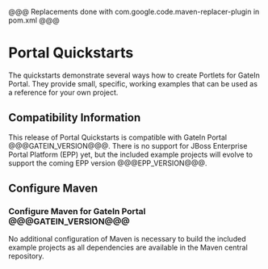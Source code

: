 @@@ Replacements done with com.google.code.maven-replacer-plugin in pom.xml @@@

Portal Quickstarts
==================

The quickstarts demonstrate several ways how to create Portlets for GateIn Portal. They provide small, specific, working
examples that can be used as a reference for your own project.

<a id="compatibility"></a>
Compatibility Information
-------------------------

This release of Portal Quickstarts is compatible with GateIn Portal @@@GATEIN_VERSION@@@. There is no support for JBoss Enterprise Portal 
Platform (EPP) yet, but the included example projects will evolve to support the coming EPP version @@@EPP_VERSION@@@.


<a id="mavenconfiguration"></a>
Configure Maven 
---------------

<!--
Maven configuration is dependent on whether you are running JBoss Enterprise Portal Platform (EPP) or GateIn Portal.

<a id="epp-maven-config"></a>
### Configure Maven for JBoss Enterprise Portal Platform @@@EPP_VERSION@@@

TODO

-->
<a id="gatein-maven-config"></a>
### Configure Maven for GateIn Portal @@@GATEIN_VERSION@@@

No additional configuration of Maven is necessary to build the included example projects as all dependencies are available 
in the Maven central repository.
